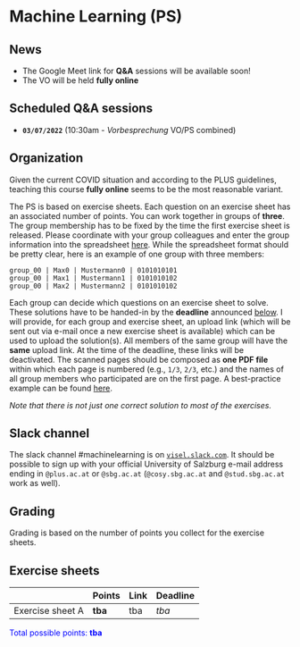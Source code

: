 # Machine Learning (PS)

## News

- The Google Meet link for **Q&A** sessions will be available soon!
- The VO will be held **fully online**

## Scheduled Q&A sessions

- **`03/07/2022`** (10:30am - *Vorbesprechung* VO/PS combined)

## Organization

Given the current COVID situation and according to the PLUS guidelines, teaching this course **fully online** seems to be the most reasonable variant.

The PS is based on exercise sheets. Each question on an exercise sheet has an associated number of points. You can work together in groups of **three**. The group membership has to be fixed by the time the first exercise sheet is released. Please coordinate with your group colleagues and enter the group information into the spreadsheet [here](https://myfiles.sbg.ac.at/index.php/s/3mXePBWzY78Pc86). While the spreadsheet format should be pretty clear, here is an example of one group with three members:

```
group_00 | Max0 | Mustermann0 | 0101010101
group_00 | Max1 | Mustermann1 | 0101010102
group_00 | Max2 | Mustermann2 | 0101010102
```

Each group can decide which questions on an exercise sheet to solve. These solutions have to be handed-in by the **deadline** announced [below](#Exercise-sheets). I will provide, for each group and exercise sheet, an upload link (which will be sent out via e-mail once a new exercise sheet is available) which can be used to upload the solution(s). All members of the same group will have the **same** upload link. At the time of the deadline, these links will be deactivated. The scanned pages should be composed as **one PDF file** within which each page is numbered (e.g., `1/3`, `2/3`, etc.) and the names of all group members who participated are on the first page. A best-practice example can be found [here](Example-Submission.pdf). 

*Note that there is not just one correct solution to most of the exercises.*

## Slack channel

The slack channel #machinelearning is on [`visel.slack.com`](https://visel.slack.com). It should be possible to sign up with your official University of Salzburg e-mail address ending in `@plus.ac.at` or `@sbg.ac.at` (`@cosy.sbg.ac.at` and `@stud.sbg.ac.at` work as well).

## Grading

Grading is based on the number of points you collect for the exercise sheets.  

## Exercise sheets

| | **Points** | **Link** | **Deadline** |
|---|---|---|---|
| Exercise sheet A  | **tba**    | tba | *tba* |    

<span style="color:blue">Total possible points: **tba**</span>
